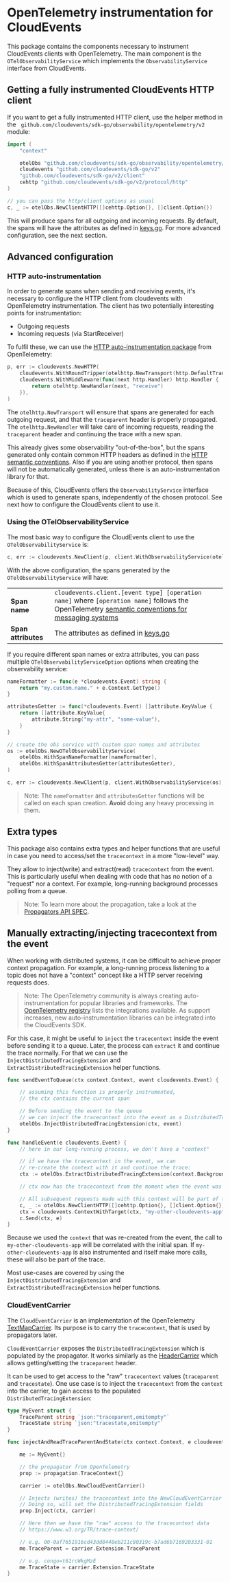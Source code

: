 # OpenTelemetry instrumentation for CloudEvents

This package contains the components necessary to instrument CloudEvents clients with OpenTelemetry. The main component is the `OTelObservabilityService` which implements the `ObservabilityService` interface from CloudEvents.

## Getting a fully instrumented CloudEvents HTTP client

If you want to get a fully instrumented HTTP client, use the helper method in the ` github.com/cloudevents/sdk-go/observability/opentelemetry/v2` module:

```go
import (
	"context"

	otelObs "github.com/cloudevents/sdk-go/observability/opentelemetry/v2/client"
	cloudevents "github.com/cloudevents/sdk-go/v2"
	"github.com/cloudevents/sdk-go/v2/client"
	cehttp "github.com/cloudevents/sdk-go/v2/protocol/http"
)

// you can pass the http/client options as usual
c, _ := otelObs.NewClientHTTP([]cehttp.Option{}, []client.Option{})
```

This will produce spans for all outgoing and incoming requests. By default, the spans will have the attributes as defined in [keys.go](https://github.com/cloudevents/sdk-go/blob/release-2.5/v2/observability/keys.go). For more advanced configuration, see the next section.

## Advanced configuration

### HTTP auto-instrumentation

In order to generate spans when sending and receiving events, it's necessary to configure the HTTP client from cloudevents with OpenTelemetry instrumentation. The client has two potentially interesting points for instrumentation:

- Outgoing requests
- Incoming requests (via StartReceiver)

To fulfil these, we can use the [HTTP auto-instrumentation package](https://github.com/open-telemetry/opentelemetry-go-contrib/tree/v0.23.0/instrumentation/net/http/otelhttp) from OpenTelemetry:

```go
p, err := cloudevents.NewHTTP(
	cloudevents.WithRoundTripper(otelhttp.NewTransport(http.DefaultTransport)),
	cloudevents.WithMiddleware(func(next http.Handler) http.Handler {
		return otelhttp.NewHandler(next, "receive")
	}),
)
```

The `otelhttp.NewTransport` will ensure that spans are generated for each outgoing request, and that the `traceparent` header is properly propagated. The `otelhttp.NewHandler` will take care of incoming requests, reading the `traceparent` header and continuing the trace with a new span.

This already gives some observability "out-of-the-box", but the spans generated only contain common HTTP headers as defined in the [HTTP semantic conventions](https://github.com/open-telemetry/opentelemetry-specification/blob/v1.6.1/specification/trace/semantic_conventions/http.md). Also if you are using another protocol, then spans will not be automatically generated, unless there is an auto-instrumentation library for that.

Because of this, CloudEvents offers the `ObservabilityService` interface which is used to generate spans, independently of the chosen protocol. See next how to configure the CloudEvents client to use it.

### Using the OTelObservabilityService

The most basic way to configure the CloudEvents client to use the `OTelObservabilityService` is:

```go
c, err := cloudevents.NewClient(p, client.WithObservabilityService(otelObs.NewOTelObservabilityService()))
```

With the above configuration, the spans generated by the `OTelObservabilityService` will have:

<table>
  <tbody>
	<tr>
	  <td style="font-weight:bold">Span name</td>
	  <td><code>cloudevents.client.[event type] [operation name]</code> where <code>[operation name]</code> follows the OpenTelemetry <a href="https://github.com/open-telemetry/opentelemetry-specification/blob/v1.6.1/specification/trace/semantic_conventions/messaging.md#operation-names">semantic conventions for messaging systems</a></td>
	</tr>
	<tr>
	  <td style="font-weight:bold">Span attributes</td>
	  <td>The attributes as defined in <a href="https://github.com/cloudevents/sdk-go/blob/release-2.5/v2/observability/keys.go">keys.go</a></td>
	</tr>
  </tbody>
</table>

If you require different span names or extra attributes, you can pass multiple `OTelObservabilityServiceOption` options when creating the observability service:

```go
nameFormatter := func(e *cloudevents.Event) string {
	return "my.custom.name." + e.Context.GetType()
}

attributesGetter := func(*cloudevents.Event) []attribute.KeyValue {
	return []attribute.KeyValue{
		attribute.String("my-attr", "some-value"),
	}
}

// create the obs service with custom span names and attributes
os := otelObs.NewOTelObservabilityService(
	otelObs.WithSpanNameFormatter(nameFormatter),
	otelObs.WithSpanAttributesGetter(attributesGetter),
)

c, err := cloudevents.NewClient(p, client.WithObservabilityService(os))
```

>Note: The `nameFormatter` and `attributesGetter` functions will be called on each span creation. **Avoid** doing any heavy processing in them.

## Extra types

This package also contains extra types and helper functions that are useful in case you need to access/set the `tracecontext` in a more "low-level" way.

They allow to inject(write) and extract(read) `tracecontext` from the event. This is particularly useful when dealing with code that has no notion of a "request" nor a context. For example, long-running background processes polling from a queue. 

>Note: To learn more about the propagation, take a look at the [Propagators API SPEC](https://github.com/open-telemetry/opentelemetry-specification/blob/v1.6.1/specification/context/api-propagators.md).

## Manually extracting/injecting tracecontext from the event

When working with distributed systems, it can be difficult to achieve proper context propagation. For example, a long-running process listening to a topic does not have a "context" concept like a HTTP server receiving requests does.

>Note: The OpenTelemetry community is always creating auto-instrumentation for popular libraries and frameworks. The [OpenTelemetry registry](https://opentelemetry.io/registry/?s=kafka&component=&language=go) lists the integrations available. As support increases, new auto-instrumentation libraries can be integrated into the CloudEvents SDK.

For this case, it might be useful to `inject` the `tracecontext` inside the event before sending it to a queue. Later, the process can `extract` it and continue the trace normally. For that we can use the `InjectDistributedTracingExtension` and `ExtractDistributedTracingExtension` helper functions.

```go
func sendEventToQueue(ctx context.Context, event cloudevents.Event) {

	// assuming this function is properly instrumented, 
	// the ctx contains the current span

	// Before sending the event to the queue
	// we can inject the tracecontext into the event as a DistributedTracingExtension
	otelObs.InjectDistributedTracingExtension(ctx, event)
}
```

```go
func handleEvent(e cloudevents.Event) {
	// here in our long-running process, we don't have a "context"

	// if we have the tracecontext in the event, we can
	// re-create the context with it and continue the trace:
	ctx := otelObs.ExtractDistributedTracingExtension(context.Background(), e)

	// ctx now has the tracecontext from the moment when the event was sent.

	// All subsequent requests made with this context will be part of the trace.
	c, _ := otelObs.NewClientHTTP([]cehttp.Option{}, []client.Option{})
	ctx = cloudevents.ContextWithTarget(ctx, "my-other-cloudevents-app")
	c.Send(ctx, e)
}
```

Because we used the `context` that was re-created from the event, the call to `my-other-cloudevents-app` will be correlated with the initial span. If `my-other-cloudevents-app` is also instrumented and itself make more calls, these will also be part of the trace.

Most use-cases are covered by using the `InjectDistributedTracingExtension` and `ExtractDistributedTracingExtension` helper functions.

### CloudEventCarrier

The `CloudEventCarrier` is an implementation of the OpenTelemetry [TextMapCarrier](https://github.com/open-telemetry/opentelemetry-go/blob/v1.0.0-RC3/propagation/propagation.go#L23). Its purpose is to carry the `tracecontext`, that is used by propagators later. 

`CloudEventCarrier` exposes the `DistributedTracingExtension` which is populated by the propagator. It works similarly as the [HeaderCarrier](https://github.com/open-telemetry/opentelemetry-go/blob/v1.0.0-RC3/propagation/propagation.go#L44) which allows getting/setting the `traceparent` header.

It can be used to get access to the "raw" `tracecontext` values (`traceparent` and `tracestate`). One use case is to inject the `tracecontext` from the `context` into the carrier, to gain access to the populated `DistributedTracingExtension`:

```go
type MyEvent struct { 
	TraceParent string `json:"traceparent,omitempty"`
	TraceState string `json:"tracestate,omitempty"`
}

func injectAndReadTraceParentAndState(ctx context.Context, e cloudevents.Event) {

	me := MyEvent{}

	// the propagator from OpenTelemetry
	prop := propagation.TraceContext{}

	carrier := otelObs.NewCloudEventCarrier()

	// Injects (writes) the tracecontext into the NewCloudEventCarrier
	// Doing so, will set the DistributedTracingExtension fields
	prop.Inject(ctx, carrier)

	// Here then we have the "raw" access to the tracecontext data
	// https://www.w3.org/TR/trace-context/

	// e.g. 00-0af7651916cd43dd8448eb211c80319c-b7ad6b7169203331-01
	me.TraceParent = carrier.Extension.TraceParent

	// e.g. congo=t61rcWkgMzE
	me.TraceState = carrier.Extension.TraceState
}
```